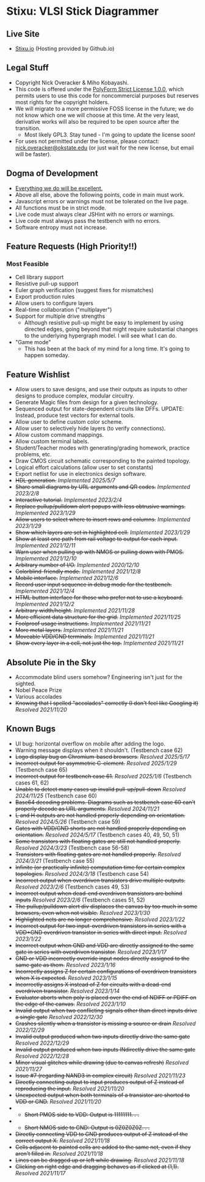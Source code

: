 # Stixu: VLSI Stick Diagrammer

## Live Site
* [Stixu.io](https://stixu.io) (Hosting provided by Github.io)

## Legal Stuff
* Copyright Nick Overacker & Miho Kobayashi.
* This code is offered under the [PolyForm Strict License 1.0.0](https://polyformproject.org/licenses/strict/1.0.0/), which permits users to use this code for noncommercial purposes but reserves most rights for the copyright holders.
* We will migrate to a more permissive FOSS license in the future; we do not know which one we will choose at this time. At the very least, derivative works will also be required to be open source after the transition.
    * Most likely GPL3. Stay tuned - I'm going to update the license soon!
* For uses not permitted under the license, please contact: [nick.overacker@okstate.edu](mailto:nick.overacker@okstate.edu) (or just wait for the new license, but email will be faster).

## Dogma of Development
* [Everything we do will be excellent.](https://www.researchgate.net/profile/Mark-Rockley-2)
* Above all else, above the following points, code in main must work.
* Javascript errors or warnings must not be tolerated on the live page.
* All functions must be in strict mode.
* Live code must always clear JSHint with no errors or warnings.
* Live code must always pass the testbench with no errors.
* Software entropy must not increase.

## Feature Requests (High Priority!!)
### Most Feasible
* Cell library support
* Resistive pull-up support
* Euler graph verification (suggest fixes for mismatches)
* Export production rules
* Allow users to configure layers
* Real-time collaboration ("multiplayer")
* Support for multiple drive strengths
    * Although resistive pull-up might be easy to implement by using directed edges, going beyond that might require substantial changes to the underlying hypergraph model. I will see what I can do.
* "Game mode"
    * This has been at the back of my mind for a long time. It's going to happen someday.

## Feature Wishlist
* Allow users to save designs, and use their outputs as inputs to other designs to produce complex, modular circuitry.
* Generate Magic files from design for a given technology.
* Sequenced output for state-dependent circuits like DFFs. UPDATE: Instead, produce test vectors for external tools.
* Allow user to define custom color scheme.
* Allow user to selectively hide layers (to verify connections).
* Allow custom command mappings.
* Allow custom terminal labels.
* Student/Teacher modes with generating/grading homework, practice problems, etc.
* Draw CMOS circuit schematic corresponding to the painted topology.
* Logical effort calculations (allow user to set constants)
* Export netlist for use in electronics design software.
* ~~HDL generation.~~ *Implemented 2025/5/7*
* ~~Share small diagrams by URL arguments and QR codes.~~ *Implemented 2023/2/8*
* ~~Interactive tutorial.~~ *Implemented 2023/2/4*
* ~~Replace pullup/pulldown alert popups with less obtrusive warnings.~~ *Implemented 2023/1/29*
* ~~Allow users to select where to insert rows and columns.~~ *Implemented 2023/1/29*
* ~~Show which layers are set in highlighted cell.~~ *Implemented 2023/1/29*
* ~~Show at least one path from rail voltage to output for each input.~~ *Implemented 2021/12/11*
* ~~Warn user when pulling up with NMOS or pulling down with PMOS.~~ *Implemented 2021/12/10*
* ~~Arbitrary number of I/O.~~ *Implemented 2020/12/10*
* ~~Colorblind-friendly mode.~~ *Implemented 2021/12/8*
* ~~Mobile interface.~~ *Implemented 2021/12/6*
* ~~Record user input sequence in debug mode for the testbench.~~ *Implemented 2021/12/4*
* ~~HTML button interface for those who prefer not to use a keyboard.~~ *Implemented 2021/12/2*
* ~~Arbitrary width/height.~~ *Implemented 2021/11/28*
* ~~More efficient data structure for the grid.~~ *Implemented 2021/11/25*
* ~~Foolproof usage instructions.~~ *Implemented 2021/11/21*
* ~~More metal layers.~~ *Implemented 2021/11/21*
* ~~Moveable VDD/GND terminals.~~ *Implemented 2021/11/21*
* ~~Show every layer in a cell, not just the top.~~ *Implemented 2021/11/21*

## Absolute Pie in the Sky
* Accommodate blind users somehow? Engineering isn't just for the sighted.
* Nobel Peace Prize
* Various accolades
* ~~Knowing that I spelled "accolades" correctly (I don't feel like Googling it)~~ *Resolved 2021/11/20*

## Known Bugs
* UI bug: horizontal overflow on mobile after adding the logo.
* Warning message displays when it shouldn't. (Testbench case 62)
* ~~Logo display bug on Chromium-based browsers.~~ *Resolved 2025/5/17*
* ~~Incorrect output for asymmetric C-element.~~ *Resolved 2025/1/29* (Testbench case 65)
* ~~Incorrect output for testbench case 61.~~ *Resolved 2025/1/6* (Testbench cases 61, 62)
* ~~Unable to detect many cases up invalid pull-up/pull-down~~ *Resolved 2024/11/25* (Testbench case 60)
* ~~Base64 decoding problems. Diagrams such as testbench case 60 can't properly decode as URL arguments.~~ *Resolved 2024/11/21*
* ~~L and H outputs are not handled properly depending on orientation.~~ *Resolved 2024/5/26* (Testbench case 59)
* ~~Gates with VDD/GND shorts are not handled properly depending on orientation.~~ *Resolved 2024/5/17* (Testbench cases 40, 49, 50, 51)
* ~~Some transistors with floating gates are still not handled properly.~~ *Resolved 2024/3/23* (Testbench case 56-58)
* ~~Transistors with floating gates are not handled properly.~~ *Resolved 2024/3/21* (Testbench case 55)
* ~~Infinite (or practically infinite) computation time for certain complex topologies.~~ *Resolved 2024/3/18* (Testbench case 54)
* ~~Incorrect output when overdriven transistors drive multiple outputs.~~ *Resolved 2023/2/6* (Testbench cases 49, 53)
* ~~Incorrect output when dead-end overdriven transistors are behind inputs~~ *Resolved 2023/2/6* (Testbench cases 51, 52)
* ~~The pullup/pulldown alert div displaces the canvas by too much in some browsers, even when not visible.~~ *Resolved 2023/1/30*
* ~~Highlighted nets are no longer comprehensive.~~ *Resolved 2023/1/22*
* ~~Incorrect output for two input-overdriven transistors in series with a VDD+GND overdriven transistor in series with direct input.~~ *Resolved 2023/1/22*
* ~~Incorrect output when GND and VDD are directly assigned to the same gate in series with overdriven transistor.~~ *Resolved 2023/1/17*
* ~~GND or VDD incorrectly override input nodes directly assigned to the same gate as them.~~ *Resolved 2023/1/16*
* ~~Incorrectly assigns Z for certain configurations of overdriven transistors when X is expected.~~ *Resolved 2023/1/15*
* ~~Incorrectly assigns X instead of Z for circuits with a dead-end overdriven transistor.~~ *Resolved 2023/1/14*
* ~~Evaluator aborts when poly is placed over the end of NDIFF or PDIFF on the edge of the canvas.~~ *Resolved 2023/1/10*
* ~~Invalid output when two conflicting signals other than direct inputs drive a single gate~~ *Resolved 2022/12/30*
* ~~Crashes silently when a transistor is missing a source or drain~~ *Resolved 2022/12/29*
* ~~Invalid output produced when two inputs directly drive the same gate~~ *Resolved 2022/12/29*
* ~~Invalid output produced when two inputs INdirectly drive the same gate~~ *Resolved 2022/12/28*
* ~~Minor visual glitches while drawing (due to canvas refresh)~~ *Resolved 2021/11/27*
* ~~Issue #7 (regarding NAND3 in complex circuit)~~ *Resolved 2021/11/23*
* ~~Directly connecting output to input produces output of Z instead of reproducing the input.~~ *Resolved 2021/11/20*
* ~~Unexpected output when both terminals of a transistor are shorted to VDD or GND.~~ *Resolved 2021/11/20*
* * ~~Short PMOS side to VDD: Output is 11111111. . .~~
* * ~~Short NMOS side to GND: Output is 0Z0Z0Z0Z. . .~~
* ~~Directly connecting VDD to GND produces output of Z instead of the correct output X.~~ *Resolved 2021/11/18*
* ~~Cells adjacent to painted cells are added to the same net, even if they aren't filled in.~~ *Resolved 2021/11/18*
* ~~Lines can be dragged up or left while drawing.~~ *Resolved 2021/11/18*
* ~~Clicking on right edge and dragging behaves as if clicked at (1,1).~~ *Resolved 2021/11/17*
